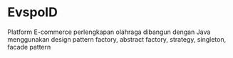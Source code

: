 # EvspoID
Platform E-commerce perlengkapan olahraga dibangun dengan Java menggunakan design pattern factory, abstract factory, strategy, singleton, facade pattern
